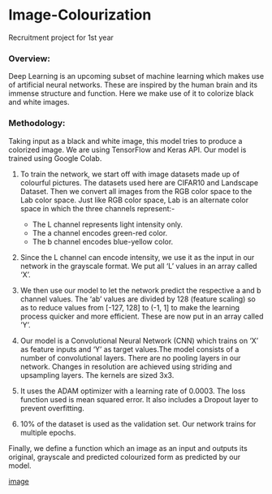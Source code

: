 # Image-Colourization
Recruitment project for 1st year

### Overview:

  Deep Learning is an upcoming subset of machine learning which makes use of artificial neural
  networks. These are inspired by the human brain and its immense structure and function. Here we
  make use of it to colorize black and white images.
  
  
  ### Methodology:
  
Taking input as a black and white image, this model tries to produce a colorized image. We are
using TensorFlow and Keras API. Our model is trained using Google Colab.

  1. To train the network, we start off with image datasets made up of colourful pictures. The
     datasets used here are CIFAR10 and Landscape Dataset. Then we convert all images from
     the RGB color space to the Lab color space. Just like RGB color space, Lab is an alternate
     color space in which the three
     channels represent:-
     - The L channel represents light intensity only.
     -  The a channel encodes green-red color.
     - The b channel encodes blue-yellow color.

 2. Since the L channel can encode intensity, we use it as the input in our network in the grayscale format. We put all ‘L’ values in an array called ‘X’.
 3. We then use our model to let the network predict the respective a and b channel values. The ‘ab’ values are divided by 128 (feature scaling) so as to reduce values from [-127, 128] to  (-1, 1] to make the learning process quicker and more efficient. These are now put in an array called ’Y’. 
 4. Our model is a Convolutional Neural Network (CNN) which trains on ‘X’ as feature inputs and ‘Y’ as target values.The model consists of a number of convolutional layers. There are no pooling layers in our network. Changes in resolution are achieved using striding and upsampling layers. The kernels are sized 3x3. 
 5. It uses the ADAM optimizer with a learning rate of 0.0003. The loss function used is mean squared error. It also includes a Dropout layer to prevent overfitting. 
 6. 10% of the dataset is used as the validation set. Our network trains for multiple epochs.
 
 Finally, we define a function which an image as an input and outputs its original, grayscale and predicted colourized form as predicted by our model.
 
 [image]("https://www.google.co.in/url?sa=i&url=https%3A%2F%2Fstackoverflow.com%2Fquestions%2F14494747%2Fhow-to-add-images-to-readme-md-on-github&psig=AOvVaw0lBCp-ygEWKO0MCzsDLM_8&ust=1621696950956000&source=images&cd=vfe&ved=0CAIQjRxqFwoTCLj33IeK2_ACFQAAAAAdAAAAABAo")
